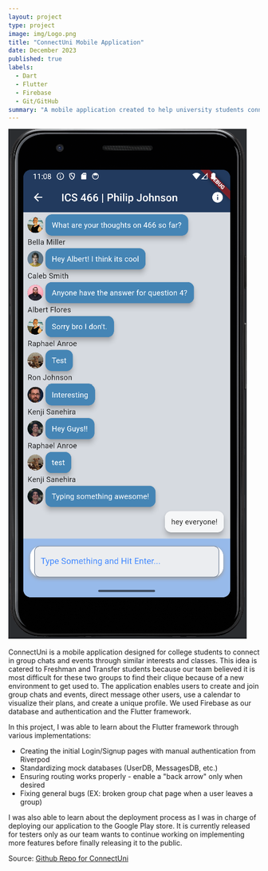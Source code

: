```yaml
---
layout: project
type: project
image: img/Logo.png
title: "ConnectUni Mobile Application"
date: December 2023
published: true
labels:
  - Dart
  - Flutter
  - Firebase
  - Git/GitHub
summary: "A mobile application created to help university students connect with peers."
---
```


<img class="img-fluid" src="../img/connectuni.png">

ConnectUni is a mobile application designed for college students to connect in group chats and events through similar interests and classes. This idea is catered to Freshman and Transfer students because our team believed it is most difficult for these two groups to find their clique because of a new environment to get used to. The application enables users to create and join group chats and events, direct message other users, use a calendar to visualize their plans, and create a unique profile. We used Firebase as our database and authentication and the Flutter framework.

In this project, I was able to learn about the Flutter framework through various implementations:
- Creating the initial Login/Signup pages with manual authentication from Riverpod
- Standardizing mock databases (UserDB, MessagesDB, etc.)
- Ensuring routing works properly - enable a "back arrow" only when desired
- Fixing general bugs (EX: broken group chat page when a user leaves a group)

I was also able to learn about the deployment process as I was in charge of deploying our application to the Google Play store. It is currently released for testers only as our team wants to continue working on implementing more features before finally releasing it to the public.

Source: <a href="https://github.com/ConnectUni/connectuni"><i class="large github icon "></i>Github Repo for ConnectUni</a>
